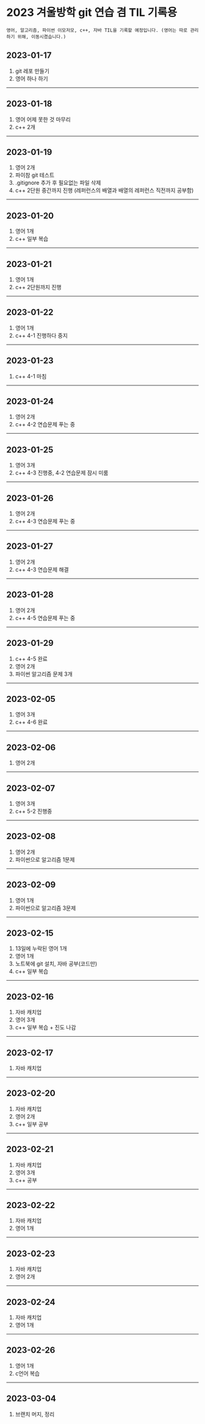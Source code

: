 2023 겨울방학 git 연습 겸 TIL 기록용
======================================

	영어, 알고리즘, 파이썬 이모저모, c++, 자바 TIL을 기록할 예정입니다. (영어는 따로 관리하기 위해, 이동시켰습니다.)

## 2023-01-17

1. git 레포 만들기
2. 영어 하나 하기
------------------------------

## 2023-01-18

1. 영어 어제 못한 것 마무리
2. c++ 2개
-----------------------------

## 2023-01-19

1. 영어 2개
2. 파이참 git 테스트
3. .gitignore 추가 후 필요없는 파일 삭제
4. c++ 2단원 중간까지 진행 (레퍼런스의 배열과 배열의 레퍼런스 직전까지 공부함)
------------------------------

## 2023-01-20

1. 영어 1개
2. c++ 일부 복습
----------------------------

## 2023-01-21

1. 영어 1개
2. c++ 2단원까지 진행
----------------------------

## 2023-01-22

1. 영어 1개
2. c++ 4-1 진행하다 중지
----------------------------

## 2023-01-23

1. c++ 4-1 마침
----------------------------

## 2023-01-24

1. 영어 2개
2. c++ 4-2 연습문제 푸는 중
----------------------------

## 2023-01-25

1. 영어 3개
2. c++ 4-3 진행중, 4-2 연습문제 잠시 미룸

----------------------------

## 2023-01-26

1. 영어 2개
2. c++ 4-3 연습문제 푸는 중
----------------------------

## 2023-01-27

1. 영어 2개
2. c++ 4-3 연습문제 해결
----------------------------

## 2023-01-28

1. 영어 2개
2. c++ 4-5 연습문제 푸는 중
----------------------------

## 2023-01-29

1. c++ 4-5 완료
2. 영어 2개
3. 파이썬 알고리즘 문제 3개
----------------------------

## 2023-02-05

1. 영어 3개
2. c++ 4-6 완료
----------------------------

## 2023-02-06

1. 영어 2개
----------------------------

## 2023-02-07

1. 영어 3개
2. c++ 5-2 진행중
----------------------------

## 2023-02-08

1. 영어 2개
2. 파이썬으로 알고리즘 1문제
----------------------------

## 2023-02-09

1. 영어 1개 
2. 파이썬으로 알고리즘 3문제
----------------------------

## 2023-02-15

1. 13일에 누락된 영어 1개
2. 영어 1개
3. 노트북에 git 설치, 자바 공부(코드만)
4. c++ 일부 복습
----------------------------

## 2023-02-16

1. 자바 캐치업
2. 영어 3개
3. c++ 일부 복습 + 진도 나감
----------------------------

## 2023-02-17

1. 자바 캐치업
----------------------------

## 2023-02-20

1. 자바 캐치업
2. 영어 2개
3. c++ 일부 공부
----------------------------

## 2023-02-21

1. 자바 캐치업
2. 영어 3개
3. c++ 공부
----------------------------

## 2023-02-22

1. 자바 캐치업
2. 영어 1개
----------------------------

## 2023-02-23

1. 자바 캐치업
2. 영어 2개
----------------------------

## 2023-02-24

1. 자바 캐치업
2. 영어 1개
----------------------------

## 2023-02-26

1. 영어 1개
2. c언어 복습
----------------------------

## 2023-03-04

1. 브랜치 머지, 정리
